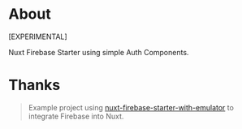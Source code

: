 # About

[EXPERIMENTAL]

Nuxt Firebase Starter using simple Auth Components.

# Thanks

> Example project using [nuxt-firebase-starter-with-emulator](https://github.com/lupas/nuxt-firebase-starter-with-emulator) to integrate Firebase into Nuxt.
